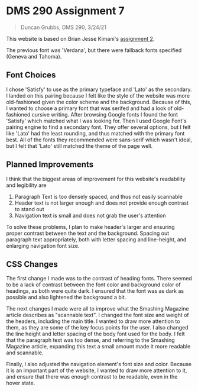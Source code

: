 # DMS 290 Assignment 7
> Duncan Grubbs, DMS 290, 3/24/21

This website is based on Brian Jesse Kimani's [assignment 2](https://jbkimani.digitalscholar.rochester.edu/assignment02/).

The previous font was 'Verdana', but there were fallback fonts specified (Geneva and Tahoma).

## Font Choices
I chose 'Satisfy' to use as the primary typeface and 'Lato' as the secondary. I landed on this pairing because I felt like the
style of the website was more old-fashioned given the color scheme and the background. Because of this, I wanted to
choose a primary font that was serifed and had a look of old-fashioned cursive writing. After browsing Google
fonts I found the font 'Satisfy' which matched what I was looking for. Then I used Google Font's pairing engine to
find a secondary font. They offer several options, but I felt like 'Lato' had the least rounding, and thus
matched with the primary font best. All of the fonts they recommended were sans-serif which wasn't ideal, but I felt that
'Lato' still matched the theme of the page well.

## Planned Improvements
I think that the biggest areas of improvement for this website's readability and legibility are
1. Paragraph Text is too densely spaced, and thus not easily scannable
2. Header text is not larger enough and does not provide enough contrast to stand out
3. Navigation text is small and does not grab the user's attention

To solve these problems, I plan to make header's larger and ensuring proper contrast between the text and the background.
Spacing out paragraph text appropriately, both with letter spacing and line-height, and enlarging navigation font size.

## CSS Changes
The first change I made was to the contrast of heading fonts. There seemed to be a lack of contrast between the font color and
background color of headings, as both were quite dark. I ensured that the font was as dark as possible and also lightened
the background a bit.

The next changes I made were all to improve what the Smashing Magazine article describes as "scannable text". I changed the font size and weight
of the headers, including the main title. I wanted to draw more attention to them, as they are some of the key focus points for the user.
I also changed the line height and letter spacing of the body font used for the body. I felt that the paragraph text was too dense,
and referring to the Smashing Magazine article, expanding this text a small amount made it more readable and scannable.

Finally, I also adjusted the navigation element's font size and color. Because it is an important part of the website,
I wanted to draw more attention to it, and ensure that there was enough contrast to be readable, even in the hover state.
